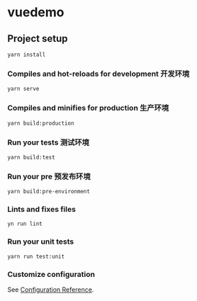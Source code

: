 # vuedemo

## Project setup
```
yarn install
```

### Compiles and hot-reloads for development   开发环境
```
yarn serve
```

### Compiles and minifies for production  生产环境
```
yarn build:production 
```

### Run your tests       测试环境     
```
yarn build:test
```

### Run your pre       预发布环境     
```
yarn build:pre-environment
```

### Lints and fixes files
```
yn run lint
```

### Run your unit tests
```
yarn run test:unit
```

### Customize configuration
See [Configuration Reference](https://cli.vuejs.org/config/).
